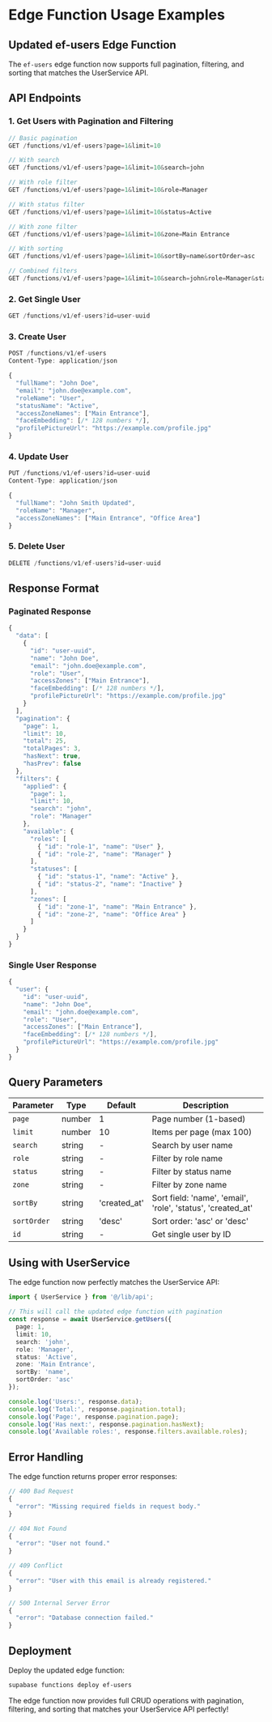 # Edge Function Usage Examples

## Updated ef-users Edge Function

The `ef-users` edge function now supports full pagination, filtering, and sorting that matches the UserService API.

## API Endpoints

### 1. Get Users with Pagination and Filtering

```typescript
// Basic pagination
GET /functions/v1/ef-users?page=1&limit=10

// With search
GET /functions/v1/ef-users?page=1&limit=10&search=john

// With role filter
GET /functions/v1/ef-users?page=1&limit=10&role=Manager

// With status filter
GET /functions/v1/ef-users?page=1&limit=10&status=Active

// With zone filter
GET /functions/v1/ef-users?page=1&limit=10&zone=Main Entrance

// With sorting
GET /functions/v1/ef-users?page=1&limit=10&sortBy=name&sortOrder=asc

// Combined filters
GET /functions/v1/ef-users?page=1&limit=10&search=john&role=Manager&status=Active&sortBy=created_at&sortOrder=desc
```

### 2. Get Single User

```typescript
GET /functions/v1/ef-users?id=user-uuid
```

### 3. Create User

```typescript
POST /functions/v1/ef-users
Content-Type: application/json

{
  "fullName": "John Doe",
  "email": "john.doe@example.com",
  "roleName": "User",
  "statusName": "Active",
  "accessZoneNames": ["Main Entrance"],
  "faceEmbedding": [/* 128 numbers */],
  "profilePictureUrl": "https://example.com/profile.jpg"
}
```

### 4. Update User

```typescript
PUT /functions/v1/ef-users?id=user-uuid
Content-Type: application/json

{
  "fullName": "John Smith Updated",
  "roleName": "Manager",
  "accessZoneNames": ["Main Entrance", "Office Area"]
}
```

### 5. Delete User

```typescript
DELETE /functions/v1/ef-users?id=user-uuid
```

## Response Format

### Paginated Response

```typescript
{
  "data": [
    {
      "id": "user-uuid",
      "name": "John Doe",
      "email": "john.doe@example.com",
      "role": "User",
      "accessZones": ["Main Entrance"],
      "faceEmbedding": [/* 128 numbers */],
      "profilePictureUrl": "https://example.com/profile.jpg"
    }
  ],
  "pagination": {
    "page": 1,
    "limit": 10,
    "total": 25,
    "totalPages": 3,
    "hasNext": true,
    "hasPrev": false
  },
  "filters": {
    "applied": {
      "page": 1,
      "limit": 10,
      "search": "john",
      "role": "Manager"
    },
    "available": {
      "roles": [
        { "id": "role-1", "name": "User" },
        { "id": "role-2", "name": "Manager" }
      ],
      "statuses": [
        { "id": "status-1", "name": "Active" },
        { "id": "status-2", "name": "Inactive" }
      ],
      "zones": [
        { "id": "zone-1", "name": "Main Entrance" },
        { "id": "zone-2", "name": "Office Area" }
      ]
    }
  }
}
```

### Single User Response

```typescript
{
  "user": {
    "id": "user-uuid",
    "name": "John Doe",
    "email": "john.doe@example.com",
    "role": "User",
    "accessZones": ["Main Entrance"],
    "faceEmbedding": [/* 128 numbers */],
    "profilePictureUrl": "https://example.com/profile.jpg"
  }
}
```

## Query Parameters

| Parameter | Type | Default | Description |
|-----------|------|---------|-------------|
| `page` | number | 1 | Page number (1-based) |
| `limit` | number | 10 | Items per page (max 100) |
| `search` | string | - | Search by user name |
| `role` | string | - | Filter by role name |
| `status` | string | - | Filter by status name |
| `zone` | string | - | Filter by zone name |
| `sortBy` | string | 'created_at' | Sort field: 'name', 'email', 'role', 'status', 'created_at' |
| `sortOrder` | string | 'desc' | Sort order: 'asc' or 'desc' |
| `id` | string | - | Get single user by ID |

## Using with UserService

The edge function now perfectly matches the UserService API:

```typescript
import { UserService } from '@/lib/api';

// This will call the updated edge function with pagination
const response = await UserService.getUsers({
  page: 1,
  limit: 10,
  search: 'john',
  role: 'Manager',
  status: 'Active',
  zone: 'Main Entrance',
  sortBy: 'name',
  sortOrder: 'asc'
});

console.log('Users:', response.data);
console.log('Total:', response.pagination.total);
console.log('Page:', response.pagination.page);
console.log('Has next:', response.pagination.hasNext);
console.log('Available roles:', response.filters.available.roles);
```

## Error Handling

The edge function returns proper error responses:

```typescript
// 400 Bad Request
{
  "error": "Missing required fields in request body."
}

// 404 Not Found
{
  "error": "User not found."
}

// 409 Conflict
{
  "error": "User with this email is already registered."
}

// 500 Internal Server Error
{
  "error": "Database connection failed."
}
```

## Deployment

Deploy the updated edge function:

```bash
supabase functions deploy ef-users
```

The edge function now provides full CRUD operations with pagination, filtering, and sorting that matches your UserService API perfectly! 